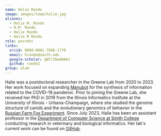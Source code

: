 ```yaml
---
name: Halie Rando
image: images/team/halie.jpg
aliases:
  - Halie M. Rando
  - H.M. Rando
  - Halie Rando
  - Halie M Rando
role: postdoc
links:
  orcid: 0000-0001-7688-1770
  email: hrando@smith.edu
  google-scholar: gWtl3GwAAAAJ
  github: rando2
group: alum
---
```


Halie was a postdoctoral researcher in the Greene Lab from 2020 to 2023.
Her work focused on expanding [Manubot](https://www.github.com/manubot) for the synthesis of information related to the COVID-19 pandemic.
Prior to joining the Greene Lab, she received her PhD in 2019 from the Illinois Informatics Institute at the University of Illinois - Urbana-Champaign, where she studied the genome structure of canids and the evolutionary genomics of behavior in the [Russian Farm Fox Experiment](https://publish.illinois.edu/kukekova-lab/foxes/).
Since July 2023, Halie has been an assistant professor in the [Department of Computer Science at Smith College](https://www.smith.edu/academics/computer-science) conducting research in veterinary and biological informatics.
Her lab's current work can be found on [GitHub](https://github.com/vbilsmith).

